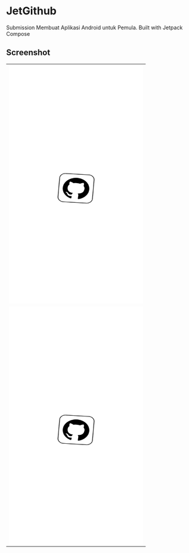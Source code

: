 # JetGithub
Submission Membuat Aplikasi Android untuk Pemula. Built with Jetpack Compose

## Screenshot
<table>
   <tr>
      <td><img src="screenshot/Screenshot_20230227-183315_JetGithub.png" alt="2" width = 360px height = 640px></td>
   </tr> 
   <tr>
      <td><img src="screenshot/Screenshot_20230227-183315_JetGithub.png" align="right" alt="4" width = 360px height = 640px>
  </td>
  </tr>
</table>

